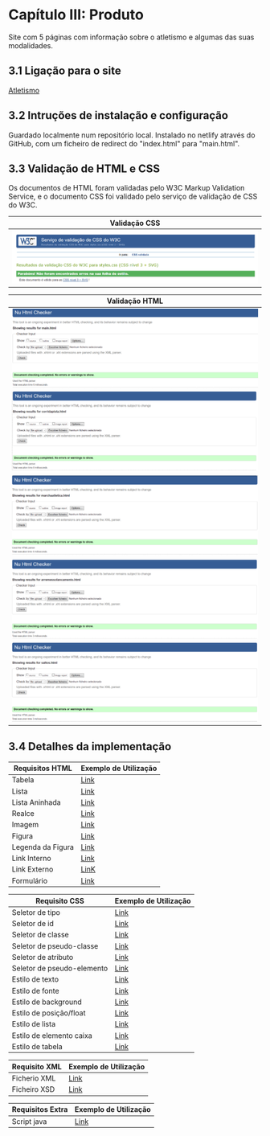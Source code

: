 # Capítulo III: Produto

Site com 5 páginas com informação sobre o atletismo e algumas das suas modalidades.

## 3.1 Ligação para o site

[Atletismo](https://inf23tig04.netlify.app)

## 3.2 Intruções de instalação e configuração

Guardado localmente num repositório local.
Instalado no netlify através do GitHub, com um ficheiro de redirect do "index.html" para "main.html".

## 3.3 Validação de HTML e CSS

Os documentos de HTML foram validadas pelo W3C Markup Validation Service, e o documento CSS foi validado pelo serviço de validação de CSS do W3C.

| Validação CSS                                                                                       |
|-----------------------------------------------------------------------------------------------------|
| ![val_css](https://github.com/inf23tig04/inf23tig04/blob/main/rel/imagens/Comprovativo_val_CSS.PNG) |

| Validação HTML                                                                                                  |
|-----------------------------------------------------------------------------------------------------------------|
| ![val_main](https://github.com/inf23tig04/inf23tig04/blob/main/rel/imagens/Comprovativo_val_main.PNG)           |
| ![val_corrida](https://github.com/inf23tig04/inf23tig04/blob/main/rel/imagens/Comprovativo_val_corrida.PNG)     |
| ![val_marcha](https://github.com/inf23tig04/inf23tig04/blob/main/rel/imagens/Comprovativo_val_marcha.PNG)       |
| ![val_arremesso](https://github.com/inf23tig04/inf23tig04/blob/main/rel/imagens/Comprovativo_val_arremesso.PNG) |
| ![val_salto](https://github.com/inf23tig04/inf23tig04/blob/main/rel/imagens/Comprovativo_val_salto.PNG)         |

## 3.4 Detalhes da implementação

| Requisitos HTML             | Exemplo de Utilização                         |
|-----------------------------|-----------------------------------------------|
| Tabela                      |[Link](https://github.com/inf23tig04/inf23tig04/blob/4a8fb21f389eec8d0fe8ca67d8f4addc9ffbcb3d/TrabalhoGrupo_TI/Codigo/corridapista.html#L79-L164?plain=1)                   |
| Lista                       |[Link](https://github.com/inf23tig04/inf23tig04/blob/4a8fb21f389eec8d0fe8ca67d8f4addc9ffbcb3d/TrabalhoGrupo_TI/Codigo/arremessolancamento.html#L27-L32?plain=1)             |
| Lista Aninhada              |[Link](https://github.com/inf23tig04/inf23tig04/blob/4a8fb21f389eec8d0fe8ca67d8f4addc9ffbcb3d/TrabalhoGrupo_TI/Codigo/arremessolancamento.html#L100-L119?plain=1)           |
| Realce                      |[Link](https://github.com/inf23tig04/inf23tig04/blob/4a8fb21f389eec8d0fe8ca67d8f4addc9ffbcb3d/TrabalhoGrupo_TI/Codigo/arremessolancamento.html#L108?plain=1)                |
| Imagem                      |[Link](https://github.com/inf23tig04/inf23tig04/blob/4a8fb21f389eec8d0fe8ca67d8f4addc9ffbcb3d/TrabalhoGrupo_TI/Codigo/corridapista.html#L71?plain=1)                        |
| Figura                      |[Link](https://github.com/inf23tig04/inf23tig04/blob/4a8fb21f389eec8d0fe8ca67d8f4addc9ffbcb3d/TrabalhoGrupo_TI/Codigo/corridapista.html#L70-L73?plain=1)                    |
| Legenda da Figura           |[Link](https://github.com/inf23tig04/inf23tig04/blob/4a8fb21f389eec8d0fe8ca67d8f4addc9ffbcb3d/TrabalhoGrupo_TI/Codigo/corridapista.html#L72?plain=1)                        |
| Link Interno                |[Link]()|
| Link Externo                |[LinK](https://github.com/inf23tig04/inf23tig04/blob/4a8fb21f389eec8d0fe8ca67d8f4addc9ffbcb3d/TrabalhoGrupo_TI/Codigo/main.html#L59?plain=1)                                |
| Formulário                  |[Link](https://github.com/inf23tig04/inf23tig04/blob/4a8fb21f389eec8d0fe8ca67d8f4addc9ffbcb3d/TrabalhoGrupo_TI/Codigo/main.html#L43-L56?plain=1)                            |

| Requisito CSS               | Exemplo de Utilização                         |
|-----------------------------|-----------------------------------------------|
| Seletor de tipo             |[Link](https://github.com/inf23tig04/inf23tig04/blob/130a0cc80dd2ee870453b43abce5a6ac526d352c/TrabalhoGrupo_TI/Codigo/css/styles.css#L1-L8?plain=1)|
| Seletor de id               |[Link](https://github.com/inf23tig04/inf23tig04/blob/130a0cc80dd2ee870453b43abce5a6ac526d352c/TrabalhoGrupo_TI/Codigo/css/styles.css#L113-L118?plain=1)|
| Seletor de classe           |[Link](https://github.com/inf23tig04/inf23tig04/blob/130a0cc80dd2ee870453b43abce5a6ac526d352c/TrabalhoGrupo_TI/Codigo/css/styles.css#L37-L41?plain=1)|
| Seletor de pseudo-classe    |[Link]()|
| Seletor de atributo         |[Link](https://github.com/inf23tig04/inf23tig04/blob/130a0cc80dd2ee870453b43abce5a6ac526d352c/TrabalhoGrupo_TI/Codigo/css/styles.css#L24-L27?plain=1)                       |
| Seletor de pseudo-elemento  |[Link](https://github.com/inf23tig04/inf23tig04/blob/130a0cc80dd2ee870453b43abce5a6ac526d352c/TrabalhoGrupo_TI/Codigo/css/styles.css#L30-L32?plain=1)|
| Estilo de texto             |[Link](https://github.com/inf23tig04/inf23tig04/blob/130a0cc80dd2ee870453b43abce5a6ac526d352c/TrabalhoGrupo_TI/Codigo/css/styles.css#L11?plain=1)|
| Estilo de fonte             |[Link](https://github.com/inf23tig04/inf23tig04/blob/130a0cc80dd2ee870453b43abce5a6ac526d352c/TrabalhoGrupo_TI/Codigo/css/styles.css#L2?plain=1)                            |
| Estilo de background        |[Link](https://github.com/inf23tig04/inf23tig04/blob/130a0cc80dd2ee870453b43abce5a6ac526d352c/TrabalhoGrupo_TI/Codigo/css/styles.css#L57?plain=1)                           |
| Estilo de posição/float     |[Link]()|
| Estilo de lista             |[Link](https://github.com/inf23tig04/inf23tig04/blob/130a0cc80dd2ee870453b43abce5a6ac526d352c/TrabalhoGrupo_TI/Codigo/css/styles.css#L95-L98?plain=1)|
| Estilo de elemento caixa    |[Link](https://github.com/inf23tig04/inf23tig04/blob/91f3e0b006a96b8a5e831abbe301d64970a8e7ca/TrabalhoGrupo_TI/Codigo/css/styles.css#L114-L119?plain=1)|
| Estilo de tabela            |[Link](https://github.com/inf23tig04/inf23tig04/blob/130a0cc80dd2ee870453b43abce5a6ac526d352c/TrabalhoGrupo_TI/Codigo/css/styles.css#L37-L66?plain=1)|

| Requisito XML               | Exemplo de Utilização                         |
|-----------------------------|-----------------------------------------------|
| Ficherio XML                |[Link](https://github.com/inf23tig04/inf23tig04/blob/130a0cc80dd2ee870453b43abce5a6ac526d352c/TrabalhoGrupo_TI/Codigo/xml/atletismo.xml#L1-L101?plain=1)                    |
| Ficheiro XSD                |[Link](https://github.com/inf23tig04/inf23tig04/blob/130a0cc80dd2ee870453b43abce5a6ac526d352c/TrabalhoGrupo_TI/Codigo/xml/atletismo.xsd#L1-L186?plain=1)                    |



| Requisitos Extra              | Exemplo de Utilização                         |
|------------------------------|-----------------------------------------------|
| Script java                  |[Link](https://github.com/inf23tig04/inf23tig04/blob/1f01b76f3566941fe907cc6e4411b99e92df3d97/TrabalhoGrupo_TI/Codigo/js/script.js#L1-L44?plain=1)                           |




